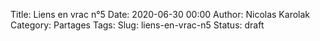 Title: Liens en vrac n°5
Date: 2020-06-30 00:00
Author: Nicolas Karolak
Category: Partages
Tags: 
Slug: liens-en-vrac-n5
Status: draft


